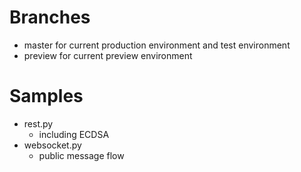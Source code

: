 # Branches

* master
  for current production environment and test environment 
* preview
  for current preview environment

# Samples

* rest.py
  + including ECDSA
* websocket.py
  + public message flow
